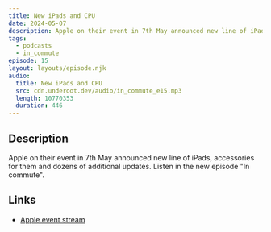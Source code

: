 ```yaml
---
title: New iPads and CPU
date: 2024-05-07
description: Apple on their event in 7th May announced new line of iPads, accessories for them and dozens of additional updates. Listen in the new episode "In commute".
tags:
  - podcasts
  - in_commute
episode: 15
layout: layouts/episode.njk
audio:
  title: New iPads and CPU
  src: cdn.underoot.dev/audio/in_commute_e15.mp3
  length: 10770353
  duration: 446
---
```

## Description
Apple on their event in 7th May announced new line of iPads, accessories for them and dozens of additional updates. Listen in the new episode "In commute".

## Links
- <a href="https://www.youtube.com/watch?v=f1J38FlDKxo" target="_blank">Apple event stream</a>
